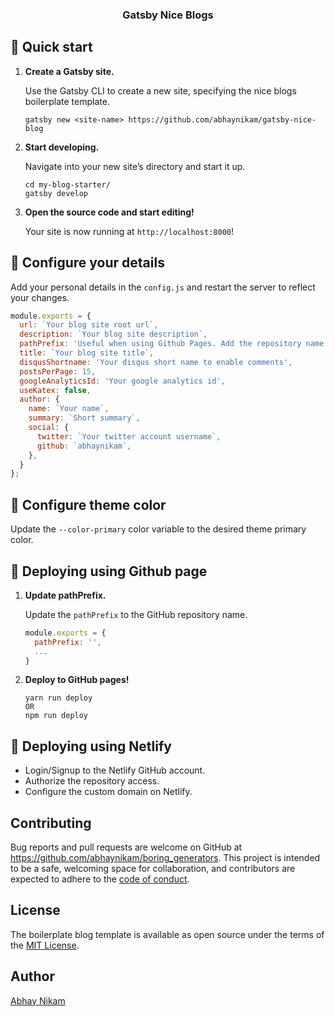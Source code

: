 <h3 align="center">
  Gatsby Nice Blogs
</h3>

## 🚀 Quick start

1.  **Create a Gatsby site.**

    Use the Gatsby CLI to create a new site, specifying the nice blogs boilerplate template.

    ```shell
    gatsby new <site-name> https://github.com/abhaynikam/gatsby-nice-blog
    ```

1.  **Start developing.**

    Navigate into your new site’s directory and start it up.

    ```shell
    cd my-blog-starter/
    gatsby develop
    ```

1.  **Open the source code and start editing!**

    Your site is now running at `http://localhost:8000`!


## 🧐 Configure your details

Add your personal details in the `config.js` and restart the server to reflect your changes.

```js
module.exports = {
  url: `Your blog site root url`,
  description: `Your blog site description`,
  pathPrefix: 'Useful when using Github Pages. Add the repository name here.',
  title: `Your blog site title`,
  disqusShortname: 'Your disqus short name to enable comments',
  postsPerPage: 15,
  googleAnalyticsId: 'Your google analytics id',
  useKatex: false,
  author: {
    name: `Your name`,
    summary: `Short summary`,
    social: {
      twitter: `Your twitter account username`,
      github: `abhaynikam`,
    },
  }
};
```

## 🎨 Configure theme color
Update the `--color-primary` color variable to the desired theme primary color.

## 🚢 Deploying using Github page

1.  **Update pathPrefix.**

    Update the `pathPrefix` to the GitHub repository name.

    ```js
    module.exports = {
      pathPrefix: '',
      ...
    }
    ```
2.  **Deploy to GitHub pages!**

    ```shell
    yarn run deploy
    OR
    npm run deploy
    ```

## 🚢 Deploying using Netlify

- Login/Signup to the Netlify GitHub account.
- Authorize the repository access.
- Configure the custom domain on Netlify.


## Contributing

Bug reports and pull requests are welcome on GitHub at https://github.com/abhaynikam/boring_generators. This project is intended to be a safe, welcoming space for collaboration, and contributors are expected to adhere to the [code of conduct](https://github.com/abhaynikam/gatsby-nice-blog/blob/master/CODE_OF_CONDUCT.md).

## License

The boilerplate blog template is available as open source under the terms of the [MIT License](https://opensource.org/licenses/MIT).

## Author
[Abhay Nikam](https://www.abhaynikam.me/pages/about)
